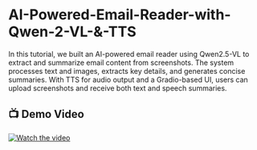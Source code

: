 # AI-Powered-Email-Reader-with-Qwen-2-VL-&-TTS
In this tutorial, we built an AI-powered email reader using Qwen2.5-VL to extract and summarize email content from screenshots. The system processes text and images, extracts key details, and generates concise summaries. With TTS for audio output and a Gradio-based UI, users can upload screenshots and receive both text and speech summaries.

## 📺 Demo Video

[![Watch the video](https://img.youtube.com/vi/bV3kCNCaW2g/maxresdefault.jpg)](https://youtu.be/bV3kCNCaW2g)

